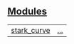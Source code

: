 
[Modules](./core-ec-modules.md)
 ---
| | |
|:---|:---|
| [stark_curve](./core-ec-stark_curve.md) | [...](./core-ec-stark_curve.md) |
